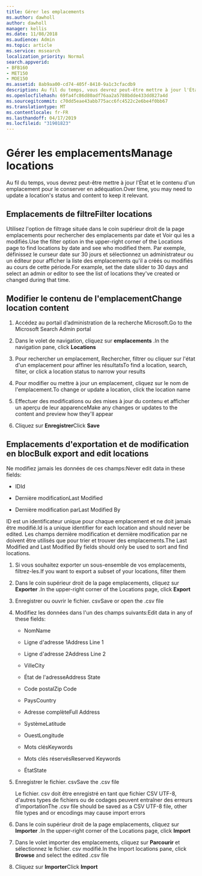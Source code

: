 ```yaml
---
title: Gérer les emplacements
ms.author: dawholl
author: dawholl
manager: kellis
ms.date: 11/08/2018
ms.audience: Admin
ms.topic: article
ms.service: mssearch
localization_priority: Normal
search.appverid:
- BFB160
- MET150
- MOE150
ms.assetid: 8ab9aa00-cd74-405f-8410-9a1c3cfacdb9
description: Au fil du temps, vous devrez peut-être mettre à jour l'État et le contenu d'un emplacement pour le conserver en adéquation.
ms.openlocfilehash: 69fa4fc86d80adf76aa2a5788bdde433dd827a4d
ms.sourcegitcommit: c70dd5eae43abb775acc6fc4522c2e6be4f0bb67
ms.translationtype: MT
ms.contentlocale: fr-FR
ms.lasthandoff: 04/17/2019
ms.locfileid: "31901823"
---
```

# <a name="manage-locations"></a><span data-ttu-id="eeda2-103">Gérer les emplacements</span><span class="sxs-lookup"><span data-stu-id="eeda2-103">Manage locations</span></span>

<span data-ttu-id="eeda2-104">Au fil du temps, vous devrez peut-être mettre à jour l'État et le contenu d'un emplacement pour le conserver en adéquation.</span><span class="sxs-lookup"><span data-stu-id="eeda2-104">Over time, you may need to update a location's status and content to keep it relevant.</span></span> 
  
## <a name="filter-locations"></a><span data-ttu-id="eeda2-105">Emplacements de filtre</span><span class="sxs-lookup"><span data-stu-id="eeda2-105">Filter locations</span></span>

<span data-ttu-id="eeda2-106">Utilisez l'option de filtrage située dans le coin supérieur droit de la page emplacements pour rechercher des emplacements par date et Voir qui les a modifiés.</span><span class="sxs-lookup"><span data-stu-id="eeda2-106">Use the filter option in the upper-right corner of the Locations page to find locations by date and see who modified them.</span></span> <span data-ttu-id="eeda2-107">Par exemple, définissez le curseur date sur 30 jours et sélectionnez un administrateur ou un éditeur pour afficher la liste des emplacements qu'il a créés ou modifiés au cours de cette période.</span><span class="sxs-lookup"><span data-stu-id="eeda2-107">For example, set the date slider to 30 days and select an admin or editor to see the list of locations they've created or changed during that time.</span></span>
  
## <a name="change-location-content"></a><span data-ttu-id="eeda2-108">Modifier le contenu de l'emplacement</span><span class="sxs-lookup"><span data-stu-id="eeda2-108">Change location content</span></span>

1. <span data-ttu-id="eeda2-109">Accédez au portail d’administration de la recherche Microsoft.</span><span class="sxs-lookup"><span data-stu-id="eeda2-109">Go to the Microsoft Search Admin portal</span></span>
    
2. <span data-ttu-id="eeda2-110">Dans le volet de navigation, cliquez sur **emplacements** .</span><span class="sxs-lookup"><span data-stu-id="eeda2-110">In the navigation pane, click **Locations**</span></span>
    
3. <span data-ttu-id="eeda2-111">Pour rechercher un emplacement, Rechercher, filtrer ou cliquer sur l'état d'un emplacement pour affiner les résultats</span><span class="sxs-lookup"><span data-stu-id="eeda2-111">To find a location, search, filter, or click a location status to narrow your results</span></span>
    
4. <span data-ttu-id="eeda2-112">Pour modifier ou mettre à jour un emplacement, cliquez sur le nom de l'emplacement.</span><span class="sxs-lookup"><span data-stu-id="eeda2-112">To change or update a location, click the location name</span></span>
    
5. <span data-ttu-id="eeda2-113">Effectuer des modifications ou des mises à jour du contenu et afficher un aperçu de leur apparence</span><span class="sxs-lookup"><span data-stu-id="eeda2-113">Make any changes or updates to the content and preview how they'll appear</span></span> 
    
6. <span data-ttu-id="eeda2-114">Cliquez sur **Enregistrer**</span><span class="sxs-lookup"><span data-stu-id="eeda2-114">Click **Save**</span></span>
    
## <a name="bulk-export-and-edit-locations"></a><span data-ttu-id="eeda2-115">Emplacements d'exportation et de modification en bloc</span><span class="sxs-lookup"><span data-stu-id="eeda2-115">Bulk export and edit locations</span></span>

<span data-ttu-id="eeda2-116">Ne modifiez jamais les données de ces champs:</span><span class="sxs-lookup"><span data-stu-id="eeda2-116">Never edit data in these fields:</span></span>
  
- <span data-ttu-id="eeda2-117">ID</span><span class="sxs-lookup"><span data-stu-id="eeda2-117">Id</span></span>
    
- <span data-ttu-id="eeda2-118">Dernière modification</span><span class="sxs-lookup"><span data-stu-id="eeda2-118">Last Modified</span></span>
    
- <span data-ttu-id="eeda2-119">Dernière modification par</span><span class="sxs-lookup"><span data-stu-id="eeda2-119">Last Modified By</span></span>
    
<span data-ttu-id="eeda2-120">ID est un identificateur unique pour chaque emplacement et ne doit jamais être modifié.</span><span class="sxs-lookup"><span data-stu-id="eeda2-120">Id is a unique identifier for each location and should never be edited.</span></span> <span data-ttu-id="eeda2-121">Les champs dernière modification et dernière modification par ne doivent être utilisés que pour trier et trouver des emplacements.</span><span class="sxs-lookup"><span data-stu-id="eeda2-121">The Last Modified and Last Modified By fields should only be used to sort and find locations.</span></span>
  
1. <span data-ttu-id="eeda2-122">Si vous souhaitez exporter un sous-ensemble de vos emplacements, filtrez-les.</span><span class="sxs-lookup"><span data-stu-id="eeda2-122">If you want to export a subset of your locations, filter them</span></span>
    
2. <span data-ttu-id="eeda2-123">Dans le coin supérieur droit de la page emplacements, cliquez sur **Exporter** .</span><span class="sxs-lookup"><span data-stu-id="eeda2-123">In the upper-right corner of the Locations page, click **Export**</span></span>
    
3. <span data-ttu-id="eeda2-124">Enregistrer ou ouvrir le fichier. csv</span><span class="sxs-lookup"><span data-stu-id="eeda2-124">Save or open the .csv file</span></span>
    
4. <span data-ttu-id="eeda2-125">Modifiez les données dans l'un des champs suivants:</span><span class="sxs-lookup"><span data-stu-id="eeda2-125">Edit data in any of these fields:</span></span>
    
   - <span data-ttu-id="eeda2-126">Nom</span><span class="sxs-lookup"><span data-stu-id="eeda2-126">Name</span></span>
    
   - <span data-ttu-id="eeda2-127">Ligne d'adresse 1</span><span class="sxs-lookup"><span data-stu-id="eeda2-127">Address Line 1</span></span>
    
   - <span data-ttu-id="eeda2-128">Ligne d'adresse 2</span><span class="sxs-lookup"><span data-stu-id="eeda2-128">Address Line 2</span></span>
    
   - <span data-ttu-id="eeda2-129">Ville</span><span class="sxs-lookup"><span data-stu-id="eeda2-129">City</span></span>
    
   - <span data-ttu-id="eeda2-130">État de l'adresse</span><span class="sxs-lookup"><span data-stu-id="eeda2-130">Address State</span></span>
    
   - <span data-ttu-id="eeda2-131">Code postal</span><span class="sxs-lookup"><span data-stu-id="eeda2-131">Zip Code</span></span>
    
   - <span data-ttu-id="eeda2-132">Pays</span><span class="sxs-lookup"><span data-stu-id="eeda2-132">Country</span></span>
    
   - <span data-ttu-id="eeda2-133">Adresse complète</span><span class="sxs-lookup"><span data-stu-id="eeda2-133">Full Address</span></span>
    
   - <span data-ttu-id="eeda2-134">Système</span><span class="sxs-lookup"><span data-stu-id="eeda2-134">Latitude</span></span>
    
   - <span data-ttu-id="eeda2-135">Ouest</span><span class="sxs-lookup"><span data-stu-id="eeda2-135">Longitude</span></span>
    
   - <span data-ttu-id="eeda2-136">Mots clés</span><span class="sxs-lookup"><span data-stu-id="eeda2-136">Keywords</span></span>
    
   - <span data-ttu-id="eeda2-137">Mots clés réservés</span><span class="sxs-lookup"><span data-stu-id="eeda2-137">Reserved Keywords</span></span>
    
   - <span data-ttu-id="eeda2-138">État</span><span class="sxs-lookup"><span data-stu-id="eeda2-138">State</span></span>
    
5. <span data-ttu-id="eeda2-139">Enregistrer le fichier. csv</span><span class="sxs-lookup"><span data-stu-id="eeda2-139">Save the .csv file</span></span>

    <span data-ttu-id="eeda2-140">Le fichier. csv doit être enregistré en tant que fichier CSV UTF-8, d'autres types de fichiers ou de codages peuvent entraîner des erreurs d'importation</span><span class="sxs-lookup"><span data-stu-id="eeda2-140">The .csv file should be saved as a CSV UTF-8 file, other file types and or encodings may cause import errors</span></span>
    
6. <span data-ttu-id="eeda2-141">Dans le coin supérieur droit de la page emplacements, cliquez sur **Importer** .</span><span class="sxs-lookup"><span data-stu-id="eeda2-141">In the upper-right corner of the Locations page, click **Import**</span></span>
    
7. <span data-ttu-id="eeda2-142">Dans le volet importer des emplacements, cliquez sur **Parcourir** et sélectionnez le fichier. csv modifié.</span><span class="sxs-lookup"><span data-stu-id="eeda2-142">In the Import locations pane, click **Browse** and select the edited .csv file</span></span> 
    
8. <span data-ttu-id="eeda2-143">Cliquez sur **Importer**</span><span class="sxs-lookup"><span data-stu-id="eeda2-143">Click **Import**</span></span>

  

